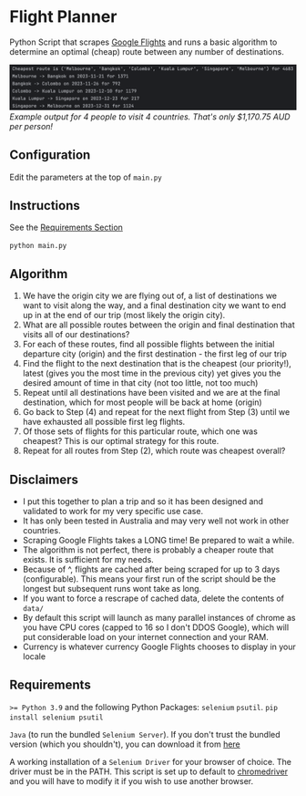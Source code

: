 # Flight Planner

Python Script that scrapes [Google Flights](https://www.google.com/travel/flights) and runs a basic algorithm to determine an optimal (cheap) route between any number of destinations.

![demo](img/demo.png)
*Example output for 4 people to visit 4 countries. That's only $1,170.75 AUD per person!*

## Configuration

Edit the parameters at the top of `main.py`

## Instructions

See the [Requirements Section](#requirements)

`python main.py`

## Algorithm

1. We have the origin city we are flying out of, a list of destinations we want to visit along the way, and a final destination city we want to end up in at the end of our trip (most likely the origin city).
2. What are all possible routes between the origin and final destination that visits all of our destinations?
3. For each of these routes, find all possible flights between the initial departure city (origin) and the first destination - the first leg of our trip
4. Find the flight to the next destination that is the cheapest (our priority!), latest (gives you the most time in the previous city) yet gives you the desired amount of time in that city (not too little, not too much)
5. Repeat until all destinations have been visited and we are at the final destination, which for most people will be back at home (origin)
6. Go back to Step (4) and repeat for the next flight from Step (3) until we have exhausted all possible first leg flights.
7. Of those sets of flights for this particular route, which one was cheapest? This is our optimal strategy for this route.
8. Repeat for all routes from Step (2), which route was cheapest overall?

## Disclaimers

- I put this together to plan a trip and so it has been designed and validated to work for my very specific use case.
- It has only been tested in Australia and may very well not work in other countries. 
- Scraping Google Flights takes a LONG time! Be prepared to wait a while.
- The algorithm is not perfect, there is probably a cheaper route that exists. It is sufficient for my needs.
- Because of ^, flights are cached after being scraped for up to 3 days (configurable). This means your first run of the script should be the longest but subsequent runs wont take as long.
- If you want to force a rescrape of cached data, delete the contents of `data/`
- By default this script will launch as many parallel instances of chrome as you have CPU cores (capped to 16 so I don't DDOS Google), which will put considerable load on your internet connection and your RAM.
- Currency is whatever currency Google Flights chooses to display in your locale

## Requirements

`>= Python 3.9` and the following Python Packages: `selenium` `psutil`. `pip install selenium psutil`

`Java` (to run the bundled `Selenium Server`). If you don't trust the bundled version (which you shouldn't), you can download it from [here](https://www.selenium.dev/downloads/)

A working installation of a `Selenium Driver` for your browser of choice.
The driver must be in the PATH. This script is set up to default to [chromedriver](https://chromedriver.chromium.org/downloads) and you will have to modify it if you wish to use another browser.

